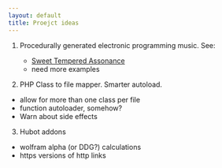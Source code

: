 ```yaml
---
layout: default
title: Proejct ideas
---
```


1. Procedurally generated electronic programming music. See:
   * [Sweet Tempered Assonance](http://www.youtube.com/watch?v=7Qt-gvv6Uq0)
   * need more examples

2. PHP Class to file mapper. Smarter autoload.
  * allow for more than one class per file
  * function autoloader, somehow?
  * Warn about side effects

3. Hubot addons
  * wolfram alpha (or DDG?) calculations
  * https versions of http links
